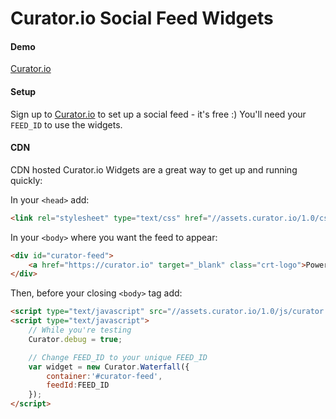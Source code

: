 Curator.io Social Feed Widgets
===


#### Demo

[Curator.io](http://curator.io/showcase)

#### Setup

Sign up to [Curator.io](http://admin.curator.io/auth/register) to set up a social feed - it's free :)
You'll need your `FEED_ID` to use the widgets.

#### CDN

CDN hosted Curator.io Widgets are a great way to get up and running quickly:

In your `<head>` add:

```html
<link rel="stylesheet" type="text/css" href="//assets.curator.io/1.0/css/curator.widget.waterfall.css"/>
```

In your ```<body>``` where you want the feed to appear:
```html
<div id="curator-feed">
    <a href="https://curator.io" target="_blank" class="crt-logo">Powered by Curator.io</a>
</div>
```
Then, before your closing ```<body>``` tag add:

```html
<script type="text/javascript" src="//assets.curator.io/1.0/js/curator.waterfall.js"></script>
<script type="text/javascript">
	// While you're testing
    Curator.debug = true;

    // Change FEED_ID to your unique FEED_ID
    var widget = new Curator.Waterfall({
        container:'#curator-feed',
        feedId:FEED_ID
    });
</script>
```
